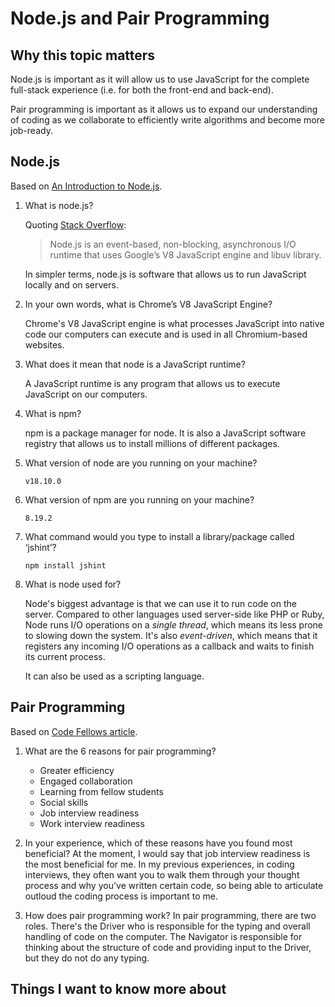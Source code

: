 # Node.js and Pair Programming

## Why this topic matters

Node.js is important as it will allow us to use JavaScript for the complete full-stack experience (i.e. for both the front-end and back-end). 

Pair programming is important as it allows us to expand our understanding of coding as we collaborate to efficiently write algorithms and become more job-ready.

## Node.js

Based on [An Introduction to Node.js](https://www.sitepoint.com/an-introduction-to-node-js/).

1. What is node.js?

    Quoting [Stack Overflow](https://stackoverflow.com/tags/node.js/info):

    > Node.js is an event-based, non-blocking, asynchronous I/O runtime that uses Google’s V8 JavaScript engine and libuv library.

    In simpler terms, node.js is software that allows us to run JavaScript locally and on servers.

2. In your own words, what is Chrome’s V8 JavaScript Engine?

   Chrome's V8 JavaScript engine is what processes JavaScript into native code our computers can execute and is used in all Chromium-based websites.

3. What does it mean that node is a JavaScript runtime?

    A JavaScript runtime is any program that allows us to execute JavaScript on our computers.

4. What is npm?

    npm is a package manager for node. It is also a JavaScript software registry that allows us to install millions of different packages.

5. What version of node are you running on your machine?

    `v18.10.0`

6. What version of npm are you running on your machine?

    `8.19.2`

7. What command would you type to install a library/package called ‘jshint’?

    `npm install jshint`

8. What is node used for?

    Node's biggest advantage is that we can use it to run code on the server. Compared to other languages used server-side like PHP or Ruby, Node runs I/O operations on a *single thread*, which means its less prone to slowing down the system. It's also *event-driven*, which means that it registers any incoming I/O operations as a callback and waits to finish its current process.

    It can also be used as a scripting language.

## Pair Programming

Based on [Code Fellows article](https://www.codefellows.org/blog/6-reasons-for-pair-programming/).

1. What are the 6 reasons for pair programming?
    - Greater efficiency
    - Engaged collaboration
    - Learning from fellow students
    - Social skills
    - Job interview readiness
    - Work interview readiness

2. In your experience, which of these reasons have you found most beneficial?
    At the moment, I would say that job interview readiness is the most beneficial for me. In my previous experiences, in coding interviews, they often want you to walk them through your thought process and why you've written certain code, so being able to articulate outloud the coding process is important to me.

3. How does pair programming work?
    In pair programming, there are two roles. There's the Driver who is responsible for the typing and overall handling of code on the computer. The Navigator is responsible for thinking about the structure of code and providing input to the Driver, but they do not do any typing.

## Things I want to know more about
